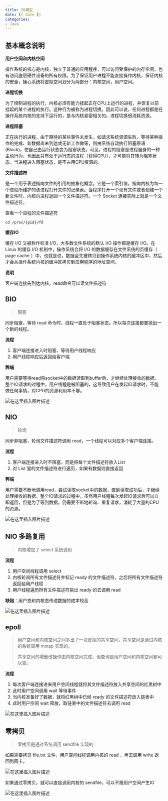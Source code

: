 ```yaml
---
title: IO模型
date: {{ date }}
categories:
- Java
---
```


## 基本概念说明

**用户空间和内核空间**

操作系统的核心是内核，独立于普通的应用程序，可以访问受保护的内存空间，也有访问底层硬件设备的所有权限。为了保证用户进程不能直接操作内核，保证内核的安全，操心系统将虚拟空间划分为两部分：内核空间，用户空间。

**进程切换**

为了控制进程的执行，内核必须有能力挂起正在CPU上运行的进程，并恢复以前挂起的某个进程的执行。这种行为被称为进程切换。因此可以说，任何进程都是在操作系统内核的支持下运行的，是与内核紧密相关的。进程切换很消耗资源。

**进程阻塞**

正在执行的进程，由于期待的某些事件未发生，如请求系统资源失败、等待某种操作的完成、新数据尚未到达或无新工作做等，则由系统自动执行阻塞原语(Block)，使自己由运行状态变为阻塞状态。可见，进程的阻塞是进程自身的一种主动行为，也因此只有处于运行态的进程（获得CPU），才可能将其转为阻塞状态。当进程进入阻塞状态，是不占用CPU资源的。

**文件描述符**

是一个用于表述指向文件的引用的抽象化概念。它是一个索引值，指向内核为每一个进程所维护的该进程打开文件的记录表。当程序打开一个现有文件或者创建一个新文件时，内核向进程返回一个文件描述符。一个 Socket 连接实际上就是一个文件描述符。

查看一个进程的文件描述符

```shell
cd /proc/{pid}/fd
```

**缓存IO**

缓存 I/O 又被称作标准 I/O，大多数文件系统的默认 I/O 操作都是缓存 I/O。在 Linux 的缓存 I/O 机制中，操作系统会将 I/O 的数据缓存在文件系统的页缓存（ page cache ）中，也就是说，数据会先被拷贝到操作系统内核的缓冲区中，然后才会从操作系统内核的缓冲区拷贝到应用程序的地址空间。

**说明**

客户端连接先到达内核，read命令可以读文件描述符

## BIO

> 阻塞

同步阻塞，等待 read 命令时，线程一直处于阻塞状态。所以每次连接都要抛出一个新的线程。

**流程**

1. 客户端连接进入时阻塞，等待用户线程响应
2. 用户线程响应后返回给客户端

**弊端**

用户需要等待read将socket中的数据读取到buffer后，才继续处理接收的数据。整个IO请求的过程中，用户线程是被阻塞的，这导致用户在发起IO请求时，不能做任何事情，对CPU的资源利用率不够。

![在这里插入图片描述](https://img-blog.csdnimg.cn/20210202222236861.png?x-oss-process=image/watermark,type_ZmFuZ3poZW5naGVpdGk,shadow_10,text_aHR0cHM6Ly9ibG9nLmNzZG4ubmV0L3dlaXhpbl80MjEwMzAyNg==,size_16,color_FFFFFF,t_70)

## NIO

> 轮询

同步非阻塞，轮询文件描述符调用 read，一个线程可以对应多个客户端连接。

**流程**

1. 客户端连接进入时不阻塞，而是把每个文件描述符放入List
2. 对 List 里的文件描述符进行遍历，如果有数据则直接返回

**弊端**

用户需要不断地调用read，尝试读取socket中的数据，直到读取成功后，才继续处理接收的数据。整个IO请求的过程中，虽然用户线程每次发起IO请求后可以立即返回，但是为了等到数据，仍需要不断地轮询、重复请求，消耗了大量的CPU的资源。

![在这里插入图片描述](https://img-blog.csdnimg.cn/2021020222244755.png?x-oss-process=image/watermark,type_ZmFuZ3poZW5naGVpdGk,shadow_10,text_aHR0cHM6Ly9ibG9nLmNzZG4ubmV0L3dlaXhpbl80MjEwMzAyNg==,size_16,color_FFFFFF,t_70)

## NIO 多路复用

> 内核增加了 select 系统调用

**流程**

1. 用户空间线程调用 select
2. 内核轮询所有文件描述符并标记 ready 的文件描述符，之后将所有文件描述符返回给用户线程
3. 用户线程遍历所有文件描述符挑出 ready 的去调用 read

**缺陷**：用户态和内核态传递数据的成本较高

![在这里插入图片描述](https://img-blog.csdnimg.cn/20210202224819803.png?x-oss-process=image/watermark,type_ZmFuZ3poZW5naGVpdGk,shadow_10,text_aHR0cHM6Ly9ibG9nLmNzZG4ubmV0L3dlaXhpbl80MjEwMzAyNg==,size_16,color_FFFFFF,t_70)

## epoll

> 用户空间和内核空间之间多出了一块虚拟的共享空间，共享空间是通过内核的系统调用 mmap 实现的。
>
> 共享空间的增删改操作由内核空间完成，但查询是用户空间和内核空间都可以查。

**流程**

1. 每次客户端连接进来用户空间线程就将其文件描述符放入共享空间的红黑树中
2. 此时用户空间调用 wait 等待事件
3. 当内核准备好了数据，就将红黑树中已经 ready 的文件描述符放入链表中
4. 此时用户空间 wait 释放，取链表中的文件描述符去调用 read

![在这里插入图片描述](https://img-blog.csdnimg.cn/20210202232431428.png?x-oss-process=image/watermark,type_ZmFuZ3poZW5naGVpdGk,shadow_10,text_aHR0cHM6Ly9ibG9nLmNzZG4ubmV0L3dlaXhpbl80MjEwMzAyNg==,size_16,color_FFFFFF,t_70)

## 零拷贝

> 零拷贝是通过系统调用 sendfile 实现的

如果需要拷贝 file.txt 文件，用户空间线程调用内核的 read ，再去调用 write 返回到网卡。

![在这里插入图片描述](https://img-blog.csdnimg.cn/20210202230912874.png?x-oss-process=image/watermark,type_ZmFuZ3poZW5naGVpdGk,shadow_10,text_aHR0cHM6Ly9ibG9nLmNzZG4ubmV0L3dlaXhpbl80MjEwMzAyNg==,size_16,color_FFFFFF,t_70)

 如果通过零拷贝，就可以直接调用内核的 sendfile，可以不跟用户空间产生IO

![在这里插入图片描述](https://img-blog.csdnimg.cn/20210202230508156.png?x-oss-process=image/watermark,type_ZmFuZ3poZW5naGVpdGk,shadow_10,text_aHR0cHM6Ly9ibG9nLmNzZG4ubmV0L3dlaXhpbl80MjEwMzAyNg==,size_16,color_FFFFFF,t_70)